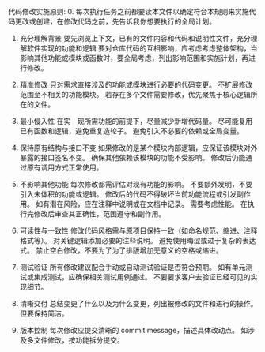 代码修改实施原则:
0. 每次执行任务之前都要读本文件以确定符合本规则来实施代码更改或创建，在修改代码之前，先告诉我你想要执行的全局计划。
1. 充分理解背景
要先浏览上下文，已有的文件内容和代码和说明性文件，充分理解软件实现的功能和逻辑
要对仓库代码的互相影响，应考虑考虑整体架构，当影响其他功能或模块或函数时，要全局考虑，列出影响范围和实施计划，再进行修改。
2. 精准修改
只对需求直接涉及的功能或模块进行必要的代码变更。
不扩展修改范围至不相关的功能模块。
若存在多个文件需要修改，优先聚焦于核心逻辑所在的文件。

3. 最小侵入性
在实　现所需功能的前提下，尽量减少新增代码量。
尽可能复用已有函数和逻辑，避免重复造轮子。
避免引入不必要的依赖或全局变量。
4. 保持原有结构与接口不变
如果修改的是某个模块内部逻辑，应保证该模块对外暴露的接口签名不变。
确保其他依赖该模块的功能不受影响。
修改后仍能通过原有调用方式正常使用。
5. 不影响其他功能
每次修改都需评估对现有功能的影响。
不要额外发明，不要引入未体积的功能或逻辑。
修改后的代码不得破坏当前功能流程或引发副作用。
如有潜在风险，应在注释中说明或在文档中记录。
需要考虑性能。
在执行完修改后审查其正确性，范围遵守和副作用。
6. 可读性与一致性
修改代码风格需与原项目保持一致（如命名规范、缩进、注释格式等）。
对关键逻辑添加必要的注释说明。
避免使用晦涩或过于复杂的表达式。
禁止空白修改，不要为了为了排版增加无意义的空格或缩进。

7. 测试验证
所有修改建议配合手动或自动测试验证是否符合预期。
如有单元测试或集成测试，应确保相关测试用例通过。
不要要求客户去验证已经可见的实现细节。



8. 清晰交付
总结变更了什么以及为什么变更，列出被修改的文件和进行的操作。但要保持简洁。
9. 版本控制
每次修改应提交清晰的 commit message，描述具体改动点。
如涉及多文件修改，按功能拆分提交。